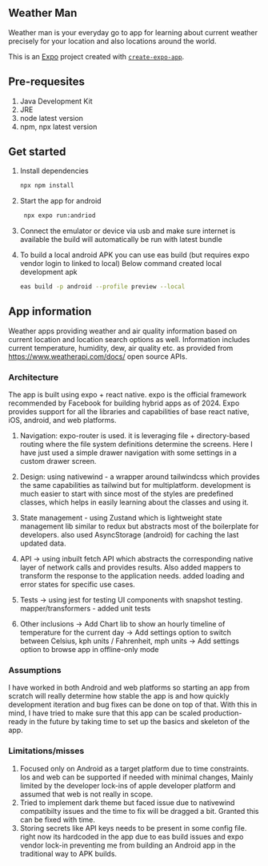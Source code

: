 
## Weather Man

Weather man is your everyday go to app for learning about current weather precisely for your location and also locations around the world.

This is an [Expo](https://expo.dev) project created with [`create-expo-app`](https://www.npmjs.com/package/create-expo-app).

## Pre-requesites

1. Java Development Kit
2. JRE
3. node latest version
4. npm, npx latest version

## Get started

1. Install dependencies

   ```bash
   npx npm install
   ```

2. Start the app for android

   ```bash
    npx expo run:andriod
   ```
3. Connect the emulator or device via usb and make sure internet is available the build will automatically be run with latest bundle

4. To build a local android APK you can use eas build (but requires expo vendor login to linked to local)
   Below command created local development apk

   ```bash
   eas build -p android --profile preview --local
   ```

## App information


Weather apps providing weather and air quality information based on current location and location search options as well.
Information includes current temperature, humidity, dew, air quality etc. as provided from https://www.weatherapi.com/docs/ open source APIs.

### Architecture

The app is built using expo + react native. expo is the official framework recommended by Facebook for building hybrid apps as of 2024.
Expo provides support for all the libraries and capabilities of base react native, iOS, android, and web platforms.

1. Navigation: expo-router is used. it is leveraging file + directory-based routing where the file system definitions determine the screens. Here I have just used a simple drawer navigation with some settings in a custom drawer screen.

2. Design: using nativewind - a wrapper around tailwindcss which provides the same capabilities as tailwind but for multiplatform. development is much easier to start with since most of the styles are predefined classes, which helps in easily learning about the classes and using it. 

3. State management - using Zustand which is lightweight state management lib similar to redux but abstracts most of the boilerplate for developers. also used AsyncStorage (android) for caching the last updated data.

4. API -> using inbuilt fetch API which abstracts the corresponding native layer of network calls and provides results. Also added mappers to transform the response to the application needs.
added loading and error states for specific use cases.

5. Tests -> using jest for testing UI components with snapshot testing. mapper/transformers - added unit tests

6. Other inclusions
    -> Add Chart lib to show an hourly timeline of temperature for the current day
    -> Add settings option to switch between Celsius, kph units / Fahrenheit, mph units
    -> Add settings option to browse app in offline-only mode

### Assumptions

I have worked in both Android and web platforms so starting an app from scratch will really determine how stable the app is and how quickly development iteration and bug fixes can be done on top of that. With this in mind, I have tried to make sure that this app can be scaled production-ready in the future by taking time to set up the basics and skeleton of the app.

### Limitations/misses

1. Focused only on Android as a target platform due to time constraints. Ios and web can be supported if needed with minimal changes, Mainly limited by the developer lock-ins of apple developer platform and assumed that web is not really in scope.
2. Tried to implement dark theme but faced issue due to nativewind compatibilty issues and the time to fix will be dragged a bit. Granted this can be fixed with time.
3. Storing secrets like API keys needs to be present in some config file. right now its hardcoded in the app due to eas build issues and expo vendor lock-in preventing me from building an Android app in the traditional way to APK builds.
